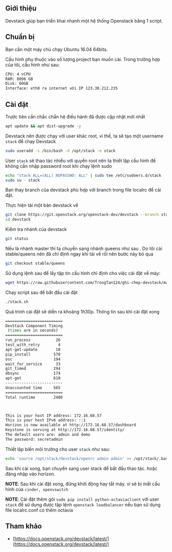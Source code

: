## Giới thiệu

Devstack giúp bạn triển khai nhanh một hệ thống Openstack bằng 1 script.

## Chuẩn bị

Bạn cần một máy chủ chạy Ubuntu 16.04 64bits.

Cấu hình phụ thuộc vào số lượng project bạn muốn cài. Trong trường hợp của tôi, cấu hình như sau:
```sh
CPU: 4 vCPU
RAM: 8096 GB
Disk: 60GB
Interface: eth0 ra internet với IP 123.30.212.235
```

## Cài đặt

Trước tiên cần chắc chắn hệ điều hành đã được cập nhật mới nhất
```sh
apt update && apt dist-upgrade -y
```

Devstack nên được chạy với user khác root, vì thế, ta sẽ tạo một username `stack` để chạy Devstack
```sh
sudo useradd -s /bin/bash -d /opt/stack -m stack
```

User `stack` sẽ thao tác nhiều với quyền root nên ta thiết lập cấu hình để không cần nhập password root khi chạy lệnh sudo
```sh
echo "stack ALL=(ALL) NOPASSWD: ALL" | sudo tee /etc/sudoers.d/stack
sudo su - stack
```

Bạn thay branch của devstack phù hợp với branch trong file localrc để cài đặt.

Thực hiện tải một bản devstack về
```sh
git clone https://git.openstack.org/openstack-dev/devstack --branch stable/queens
cd devstack
```

Kiểm tra nhánh của devstack
```sh
git status
```

Nếu là nhánh master thì ta chuyển sang nhánh queens như sau . Do tôi cài stable/queens nên đã chỉ định ngay khi tải về rồi nên bước này bỏ qua
```sh
git checkout stable/queens
```

Sử dụng lệnh sau để lấy tập tin cấu hình chỉ định cho việc cài đặt về máy:
```sh
wget https://raw.githubusercontent.com/TrongTan124/ghi-chep-devstack/master/Local_conf/local-stable-queens.conf -O ./local.conf
```

Chạy script sau để bắt đầu cài đặt
```sh
./stack.sh
```

Quá trình cài đặt sẽ diễn ra khoảng 1h30p. Thông tin sau khi cài đặt xong
```sh
=========================
DevStack Component Timing
 (times are in seconds)  
=========================
run_process           26
test_with_retry        4
apt-get-update        10
pip_install          570
osc                  194
wait_for_service      33
git_timed            294
dbsync               174
apt-get              610
-------------------------
Unaccounted time     565
=========================
Total runtime        2480



This is your host IP address: 172.16.68.57
This is your host IPv6 address: ::1
Horizon is now available at http://172.16.68.57/dashboard
Keystone is serving at http://172.16.68.57/identity/
The default users are: admin and demo
The password: secretadmin
```

Thiết lập biến môi trường cho user `stack` như sau:
```sh
echo 'source /opt/stack/devstack/openrc admin admin' >> /opt/stack/.bashrc
```

Sau khi cài xong, bạn chuyển sang user stack để bắt đầu thao tác. hoặc đăng nhập vào horizon.

**NOTE**: Sau khi cài đặt xong, đừng khởi động hay tắt máy. vì sẽ bị mất cấu hình của `cinder, openvswitch`

**NOTE**: Cài đặt thêm gói `sudo pip install python-octaviaclient` với user `stack` để sử dụng được tập lệnh `openstack loadbalancer` 
nếu bạn sử dụng file localrc.conf có thêm octavia

## Tham khảo

- [https://docs.openstack.org/devstack/latest/](https://docs.openstack.org/devstack/latest/)
